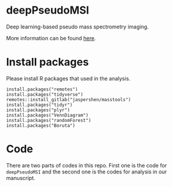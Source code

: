 # deepPseudoMSI
Deep learning-based pseudo mass spectrometry imaging.

More information can be found [here](https://www.deeppseudomsi.org/).

# Install packages

Please install R packages that used in the analysis.

```
install.packages("remotes")
install.packages("tidyverse")
remotes::install_gitlab("jaspershen/masstools")
install.packages("tidyr")
install.packages("plyr")
install.packages("VennDiagram")
install.packages("randomForest")
install.packages("Boruta")
```

# Code

There are two parts of codes in this repo. First one is the code for `deepPseudoMSI` and the second one is the codes for analysis in our manuscript.
